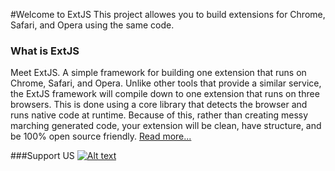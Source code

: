 #Welcome to ExtJS
This project allowes you to build extensions for Chrome, Safari, and Opera using the same code.

### What is ExtJS
Meet ExtJS. A simple framework for building one extension that runs on Chrome, Safari, and Opera. Unlike other tools that provide a similar service, the ExtJS framework will compile down to one extension that runs on three browsers. This is done using a core library that detects the browser and runs native code at runtime. Because of this, rather than creating messy marching generated code, your extension will be clean, have structure, and be 100% open source friendly. [Read more...](http://ext-js.org/documentation/understanding-extjs)

###Support US
[![Alt text](http://www.soulcakecreative.com/wp-content/uploads/2013/10/kickstarter_button_02.png)](https://www.kickstarter.com/projects/1127338267/1669508057?token=e1ca9579)

